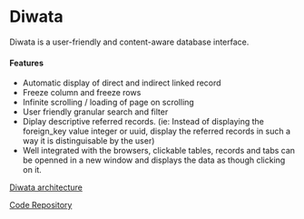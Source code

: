 # Diwata

Diwata is a user-friendly and content-aware database interface.


#### Features
- Automatic display of direct and indirect linked record
- Freeze column and freeze rows
- Infinite scrolling / loading of page on scrolling
- User friendly granular search and filter
- Diplay descriptive referred records. (ie: Instead of displaying the foreign_key value integer or uuid, display the referred records in such a way it is distinguisable by the user)
- Well integrated with the browsers, clickable tables, records and tabs can be openned in a new window and displays the data as though clicking on it.

[Diwata architecture](Diwata/Architecture.md)

[Code Repository](https://github.com/ivanceras/diwata)

